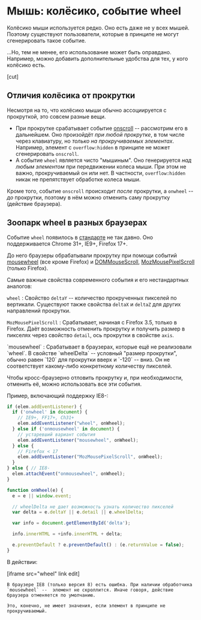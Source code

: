 # Мышь: колёсико, событие wheel

Колёсико мыши используется редко. Оно есть даже не у всех мышей. Поэтому существуют пользователи, которые в принципе не могут сгенерировать такое событие.

...Но, тем не менее, его использование может быть оправдано. Например, можно добавить дополнительные удобства для тех, у кого колёсико есть.

[cut]

## Отличия колёсика от прокрутки

Несмотря на то, что колёсико мыши обычно ассоциируется с прокруткой, это совсем разные вещи.

- При прокрутке срабатывает событие [onscroll](/onscroll) -- рассмотрим его в дальнейшем. Оно произойдёт *при любой прокрутке*, в том числе через клавиатуру, но *только на прокручиваемых элементах*. Например, элемент с `overflow:hidden` в принципе не может сгенерировать `onscroll`.
- А событие `wheel` является чисто "мышиным". Оно генерируется *над любым элементом* при передвижении колеса мыши. При этом не важно, прокручиваемый он или нет. В частности, `overflow:hidden` никак не препятствует обработке колеса мыши.

Кроме того, событие `onscroll` происходит *после* прокрутки, а `onwheel` -- *до* прокрутки, поэтому в нём можно отменить саму прокрутку (действие браузера).

## Зоопарк wheel в разных браузерах

Событие `wheel` появилось в [стандарте](http://www.w3.org/TR/DOM-Level-3-Events/#event-type-wheel) не так давно. Оно поддерживается Chrome 31+, IE9+, Firefox 17+.

До него браузеры обрабатывали прокрутку при помощи событий [mousewheel](http://msdn.microsoft.com/en-us/library/ie/ms536951.aspx) (все кроме Firefox) и [DOMMouseScroll](https://developer.mozilla.org/en-US/docs/DOM/DOM_event_reference/DOMMouseScroll), [MozMousePixelScroll](https://developer.mozilla.org/en-US/docs/DOM/DOM_event_reference/MozMousePixelScroll) (только Firefox).

Самые важные свойства современного события и его нестандартных аналогов:

`wheel`
: Свойство `deltaY` -- количество прокрученных пикселей по вертикали. Существуют также свойства `deltaX` и `deltaZ` для других направлений прокрутки.

`MozMousePixelScroll`
: Срабатывает, начиная с Firefox 3.5, только в Firefox. Даёт возможность отменить прокрутку и получить размер в пикселях через свойство `detail`, ось прокрутки в свойстве `axis`.

<dt>`mousewheel`</dd>
: Срабатывает в браузерах, которые ещё не реализовали `wheel`. В свойстве `wheelDelta` -- условный "размер прокрутки", обычно равен `120` для прокрутки вверх и `-120` -- вниз. Он не соответствует какому-либо конкретному количеству пикселей.

Чтобы кросс-браузерно отловить прокрутку и, при необходимости, отменить её, можно использовать все эти события.

Пример, включающий поддержку IE8-:

```js
if (elem.addEventListener) {
  if ('onwheel' in document) {
    // IE9+, FF17+, Ch31+
    elem.addEventListener("wheel", onWheel);
  } else if ('onmousewheel' in document) {
    // устаревший вариант события
    elem.addEventListener("mousewheel", onWheel);
  } else {
    // Firefox < 17
    elem.addEventListener("MozMousePixelScroll", onWheel);
  }
} else { // IE8-
  elem.attachEvent("onmousewheel", onWheel);
}

function onWheel(e) {
  e = e || window.event;

  // wheelDelta не дает возможность узнать количество пикселей
  var delta = e.deltaY || e.detail || e.wheelDelta;

  var info = document.getElementById('delta');

  info.innerHTML = +info.innerHTML + delta;

  e.preventDefault ? e.preventDefault() : (e.returnValue = false);
}
```

В действии:

[iframe src="wheel" link edit]

```warn header="Ошибка в IE8"
В браузере IE8 (только версия 8) есть ошибка. При наличии обработчика `mousewheel` --  элемент не скроллится. Иначе говоря, действие браузера отменяется по умолчанию.

Это, конечно, не имеет значения, если элемент в принципе не прокручиваемый.
```

